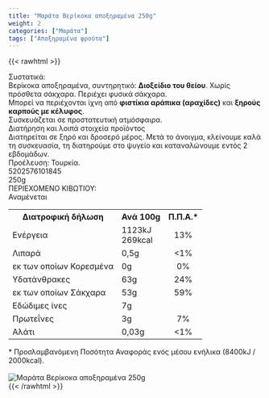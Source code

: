 ```yaml
---
title: "Μαράτα Βερίκοκα αποξηραμένα 250g"
weight: 2
categories: ["Μαράτα"]
tags: ["Αποξηραμένα φρούτα"]
---
```

{{< rawhtml >}}

<div class="sload243"><div class="product"><div id="sistatika">Συστατικά:</div><div class="alltext">Βερίκοκα αποξηραμένα, συντηρητικό: <b>Διοξείδιο του θείου</b>. Χωρίς πρόσθετα σάκχαρα. Περιέχει φυσικά σάκχαρα.<br>Μπορεί να περιέχονται ίχνη από <b>φιστίκια αράπικα (αραχίδες)</b> και <b>ξηρούς καρπούς με κέλυφος</b>.<br>Συσκευάζεται σε προστατευτική ατμόσφαιρα.</div><div id="loipa">Διατήρηση και λοιπά στοιχεία προϊόντος</div><div class="alltext">Διατηρείται σε ξηρό και δροσερό μέρος. Μετά το άνοιγμα, κλείνουμε καλά τη συσκευασία, τη διατηρούμε στο ψυγείο και καταναλώνουμε εντός 2 εβδομάδων.<br>Προέλευση: Τουρκία.</div><div id="barcode"><div id="barimage1"></div><span id="bartext">5202576101845</span></div><div id="varos"><div id="varosimage1"></div><span id="varostext">250g</span></div><div id="kivotio">ΠΕΡΙΕΧΟΜΕΝΟ ΚΙΒΩΤΙΟΥ:<br>Αναμένεται</div><div class="tabout"><table id="diatable"><tbody><tr><th>Διατροφική δήλωση</th><th>Ανά 100g</th><th>Π.Π.Α.*</th></tr><tr><td class="texr2">Ενέργεια</td><td class="texr">1123kJ<br>269kcal</td><td class="texr" style="text-align:center">13%</td></tr><tr><td class="texr2">Λιπαρά</td><td class="texr">0,5g</td><td class="texr" style="text-align:center">&lt;1%</td></tr><tr><td class="gray">εκ των οποίων Κορεσµένα</td><td class="gray2">0g</td><td class="gray2" style="text-align:center">0%</td></tr><tr><td class="texr2">Yδατάνθρακες</td><td class="texr">63g</td><td class="texr" style="text-align:center">24%</td></tr><tr><td class="gray">εκ των οποίων Σάκχαρα</td><td class="gray2">53g</td><td class="gray2" style="text-align:center">59%</td></tr><tr><td class="texr2">Eδώδιμες ίνες</td><td class="texr">7g</td><td class="texr" style="text-align:center"></td></tr><tr><td class="texr2">Πρωτεΐνες</td><td class="texr">3g</td><td class="texr" style="text-align:center">7%</td></tr><tr><td class="texr2">Αλάτι</td><td class="texr">0,03g</td><td class="texr" style="text-align:center">&lt;1%</td></tr></tbody></table></div><div class="alltext">* Προσλαμβανόμενη Ποσότητα Αναφοράς ενός μέσου ενήλικα (8400kJ / 2000kcal).</div><br><div class="pimg"><img alt="Μαράτα Βερίκοκα αποξηραμένα 250g" title="Μαράτα Βερίκοκα αποξηραμένα 250g" src="/media/images/marata-berikoka-apokshramena-250g.jpg"></div></div></div>
{{< /rawhtml >}}


